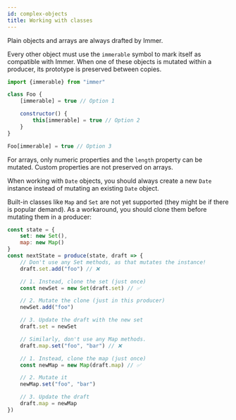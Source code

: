 ```yaml
---
id: complex-objects
title: Working with classes
---
```


<div id="codefund"><!-- fallback content --></div>

Plain objects and arrays are always drafted by Immer.

Every other object must use the `immerable` symbol to mark itself as compatible with Immer. When one of these objects is mutated within a producer, its prototype is preserved between copies.

```js
import {immerable} from "immer"

class Foo {
	[immerable] = true // Option 1

	constructor() {
		this[immerable] = true // Option 2
	}
}

Foo[immerable] = true // Option 3
```

For arrays, only numeric properties and the `length` property can be mutated. Custom properties are not preserved on arrays.

When working with `Date` objects, you should always create a new `Date` instance instead of mutating an existing `Date` object.

Built-in classes like `Map` and `Set` are not yet supported (they might be if there is popular demand). As a workaround, you should clone them before mutating them in a producer:

```js
const state = {
	set: new Set(),
	map: new Map()
}
const nextState = produce(state, draft => {
	// Don't use any Set methods, as that mutates the instance!
	draft.set.add("foo") // ❌

	// 1. Instead, clone the set (just once)
	const newSet = new Set(draft.set) // ✅

	// 2. Mutate the clone (just in this producer)
	newSet.add("foo")

	// 3. Update the draft with the new set
	draft.set = newSet

	// Similarly, don't use any Map methods.
	draft.map.set("foo", "bar") // ❌

	// 1. Instead, clone the map (just once)
	const newMap = new Map(draft.map) // ✅

	// 2. Mutate it
	newMap.set("foo", "bar")

	// 3. Update the draft
	draft.map = newMap
})
```
